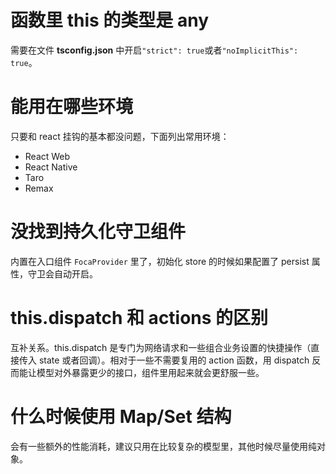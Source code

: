 #

# 函数里 this 的类型是 any

需要在文件 **tsconfig.json** 中开启`"strict": true`或者`"noImplicitThis": true`。

# 能用在哪些环境

只要和 react 挂钩的基本都没问题，下面列出常用环境：

- React Web
- React Native
- Taro
- Remax

# 没找到持久化守卫组件

内置在入口组件 `FocaProvider` 里了，初始化 store 的时候如果配置了 persist 属性，守卫会自动开启。

# this.dispatch 和 actions 的区别

互补关系。this.dispatch 是专门为网络请求和一些组合业务设置的快捷操作（直接传入 state 或者回调）。相对于一些不需要复用的 action 函数，用 dispatch 反而能让模型对外暴露更少的接口，组件里用起来就会更舒服一些。

# 什么时候使用 Map/Set 结构

会有一些额外的性能消耗，建议只用在比较复杂的模型里，其他时候尽量使用纯对象。

